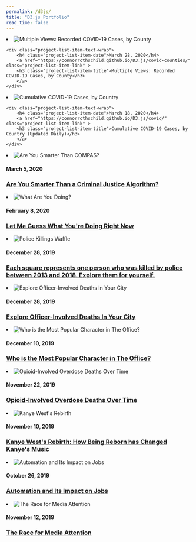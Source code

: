 ```yaml
---
permalink: /d3js/
title: "D3.js Portfolio"
read_time: false
---
```


<li class="project-list-item"> 
    <img 
    src="https://raw.githubusercontent.com/connorrothschild/connorrothschild.github.io/master/_assets/images/covid-d3-counties.jpg" 
    alt="Multiple Views: Recorded COVID-19 Cases, by County" 
    class="project-list-item-thumbnail"> 

    <div class="project-list-item-text-wrap"> 
        <h4 class="project-list-item-date">March 28, 2020</h4> 
        <a href="https://connorrothschild.github.io/D3.js/covid-counties/" class="project-list-item-link" > 
        <h3 class="project-list-item-title">Multiple Views: Recorded COVID-19 Cases, by County</h3>
        </a> 
    </div> 

</li>

<li class="project-list-item"> 
    <img 
    src="https://raw.githubusercontent.com/connorrothschild/connorrothschild.github.io/master/_assets/images/covid-d3.jpg" 
    alt="Cumulative COVID-19 Cases, by Country" 
    class="project-list-item-thumbnail"> 

    <div class="project-list-item-text-wrap"> 
        <h4 class="project-list-item-date">March 18, 2020</h4> 
        <a href="https://connorrothschild.github.io/D3.js/covid/" class="project-list-item-link" > 
        <h3 class="project-list-item-title">Cumulative COVID-19 Cases, by Country (Updated Daily)</h3>
        </a> 
    </div> 
</li>

<li class="project-list-item"> 
    <img 
    src="https://raw.githubusercontent.com/connorrothschild/connorrothschild.github.io/master/_assets/images/compas.jpg" 
    alt="Are You Smarter Than COMPAS?" 
    class="project-list-item-thumbnail"> 
    <div class="project-list-item-text-wrap"> 
        <h4 class="project-list-item-date">March 5, 2020</h4> 
        <a href="https://connorrothschild.github.io/compas/" class="project-list-item-link" > 
        <h3 class="project-list-item-title">Are You Smarter Than a Criminal Justice Algorithm?</h3>
        </a> 
    </div> 
</li>

<li class="project-list-item"> 
    <img 
    src="https://raw.githubusercontent.com/connorrothschild/connorrothschild.github.io/master/_assets/images/what-are-you-doing.jpg" 
    alt="What Are You Doing?" 
    class="project-list-item-thumbnail"> 
    <div class="project-list-item-text-wrap"> 
        <h4 class="project-list-item-date">February 8, 2020</h4> 
        <a href="https://connorrothschild.github.io/what-are-you-doing/" class="project-list-item-link" > 
        <h3 class="project-list-item-title">Let Me Guess What You're Doing Right Now</h3>
        </a> 
    </div> 
</li>

<li class="project-list-item"> 
    <img 
    src="https://raw.githubusercontent.com/connorrothschild/connorrothschild.github.io/master/_assets/images/police-killings-waffle.jpg" 
    alt="Police Killings Waffle" 
    class="project-list-item-thumbnail"> 
    <div class="project-list-item-text-wrap"> 
        <h4 class="project-list-item-date">December 28, 2019</h4> 
        <a href="https://connorrothschild.github.io/D3.js/police-killings-waffle/" class="project-list-item-link" > 
        <h3 class="project-list-item-title">Each square represents one person who was killed by police between 2013 and 2018. Explore them for yourself.</h3>
        </a> 
    </div> 
</li>

<li class="project-list-item"> 
    <img 
    src="https://raw.githubusercontent.com/connorrothschild/connorrothschild.github.io/master/_assets/images/police-killings.jpg" 
    alt="Explore Officer-Involved Deaths In Your City" 
    class="project-list-item-thumbnail"> 
    <div class="project-list-item-text-wrap"> 
        <h4 class="project-list-item-date">December 28, 2019</h4> 
        <a href="https://connorrothschild.github.io/D3.js/police-killings/" class="project-list-item-link" > 
        <h3 class="project-list-item-title">Explore Officer-Involved Deaths In Your City</h3>
        </a> 
    </div> 
</li>

<li class="project-list-item"> 
    <img 
    src="https://raw.githubusercontent.com/connorrothschild/connorrothschild.github.io/master/_assets/images/office.jpg" 
    alt="Who is the Most Popular Character in The Office?" 
    class="project-list-item-thumbnail"> 
    <div class="project-list-item-text-wrap"> 
        <h4 class="project-list-item-date">December 10, 2019</h4> 
        <a href="https://connorrothschild.github.io/D3.js/the-office-popularity/" class="project-list-item-link" > 
        <h3 class="project-list-item-title">Who is the Most Popular Character in The Office?</h3>
        </a> 
    </div> 
</li>

<li class="project-list-item"> 
    <img 
    src="https://raw.githubusercontent.com/connorrothschild/connorrothschild.github.io/master/_assets/images/map-overdoses.jpg" 
    alt="Opioid-Involved Overdose Deaths Over Time" 
    class="project-list-item-thumbnail"> 
    <div class="project-list-item-text-wrap"> 
        <h4 class="project-list-item-date">November 22, 2019</h4> 
        <a href="https://connorrothschild.github.io/D3.js/map-overdoses" class="project-list-item-link" > 
        <h3 class="project-list-item-title">Opioid-Involved Overdose Deaths Over Time</h3>
        </a> 
    </div> 
</li>

<li class="project-list-item"> 
    <img 
    src="https://raw.githubusercontent.com/connorrothschild/connorrothschild.github.io/master/_assets/images/kanye.jpg" 
    alt="Kanye West's Rebirth" 
    class="project-list-item-thumbnail"> 
    <div class="project-list-item-text-wrap"> 
        <h4 class="project-list-item-date">November 10, 2019</h4> 
        <a href="https://connorrothschild.github.io/D3.js/born-again-kanye" class="project-list-item-link" > 
        <h3 class="project-list-item-title">Kanye West's Rebirth: How Being Reborn has Changed Kanye's Music</h3>
        </a> 
    </div> 
</li>

<li class="project-list-item"> 
    <img 
    src="https://raw.githubusercontent.com/connorrothschild/connorrothschild.github.io/master/_assets/images/automation.jpg" 
    alt="Automation and Its Impact on Jobs" 
    class="project-list-item-thumbnail"> 
    <div class="project-list-item-text-wrap"> 
        <h4 class="project-list-item-date">October 26, 2019</h4> 
        <a href="https://connorrothschild.github.io/D3.js/automation/" class="project-list-item-link" > 
        <h3 class="project-list-item-title">Automation and Its Impact on Jobs</h3>
        </a> 
    </div> 
</li>

<li class="project-list-item"> 
    <img 
    src="https://raw.githubusercontent.com/connorrothschild/connorrothschild.github.io/master/_assets/images/bar-chart-race.gif" 
    alt="The Race for Media Attention" 
    class="project-list-item-thumbnail"> 
    <div class="project-list-item-text-wrap"> 
        <h4 class="project-list-item-date">November 12, 2019</h4> 
        <a href="https://observablehq.com/@connorrothschild/bar-chart-race" class="project-list-item-link" > 
        <h3 class="project-list-item-title">The Race for Media Attention</h3>
        </a> 
    </div> 
</li>
